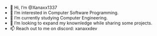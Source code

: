 - 👋 Hi, I’m @Xanaxx1337
- 👀 I’m interested in Computer Software Programming.
- 🌱 I’m currently studying Computer Engineering.
- 💞️ I’m looking to expand my knownledge while sharing some projects.
- 📫 Reach out to me on discord: xanaxxdev

<!---
Xanaxx1337/Xanaxx1337 is a ✨ special ✨ repository because its `README.md` (this file) appears on your GitHub profile.
You can click the Preview link to take a look at your changes.
--->
